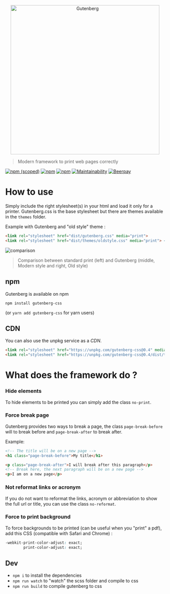 <p align="center">
	<img width="470" alt="Gutenberg" src="http://i.imgur.com/NlGJI3v.png">
</p>

> Modern framework to print web pages correctly

[![npm (scoped)](https://img.shields.io/npm/v/gutenberg-css.svg?style=flat-square)](https://www.npmjs.com/package/gutenberg-css)
[![npm](https://img.shields.io/npm/l/gutenberg-css.svg?style=flat-square)]()
[![npm](https://img.shields.io/npm/dm/gutenberg-css.svg?style=flat-square)]()
[![Maintainability](https://api.codeclimate.com/v1/badges/cd58cc2133d461631f7f/maintainability)](https://codeclimate.com/github/BafS/Gutenberg/maintainability)
[![Beerpay](https://beerpay.io/BafS/Gutenberg/badge.svg)](https://beerpay.io/BafS/Gutenberg)

# How to use

Simply include the right stylesheet(s) in your html and load it only for a printer.
Gutenberg.css is the base stylesheet but there are themes available in the `themes` folder.

Example with Gutenberg and "old style" theme :

```HTML
<link rel="stylesheet" href="dist/gutenberg.css" media="print">
<link rel="stylesheet" href="dist/themes/oldstyle.css" media="print"> <!-- optional -->
```

![comparison](https://i.imgur.com/tL5cHhn.png)

> Comparison between standard print (left) and Gutenberg (middle, Modern style and right, Old style)

## npm

Gutenberg is available on npm

```
npm install gutenberg-css
```

(or `yarn add gutenberg-css` for yarn users)

## CDN

You can also use the unpkg service as a *CDN*.

```HTML
<link rel="stylesheet" href="https://unpkg.com/gutenberg-css@0.4" media="print">
<link rel="stylesheet" href="https://unpkg.com/gutenberg-css@0.4/dist/themes/oldstyle.min.css" media="print">
```


# What does the framework do ?

### Hide elements

To hide elements to be printed you can simply add the class `no-print`.

### Force break page

Gutenberg provides two ways to break a page, the class `page-break-before` will to break before and `page-break-after` to break after.

Example:

```HTML
<!-- The title will be on a new page -->
<h1 class="page-break-before">My title</h1>

<p class="page-break-after">I will break after this paragraph</p>
<!-- Break here, the next paragraph will be on a new page -->
<p>I am on a new page</p>
```

### Not reformat links or acronym

If you do not want to reformat the links, acronym or abbreviation to show the full url or title, you
can use the class `no-reformat`.

### Force to print background

To force backgrounds to be printed (can be useful when you "print" a pdf), add this CSS (compatible with Safari and Chrome) :

```CSS
-webkit-print-color-adjust: exact;
        print-color-adjust: exact;
```

## Dev

 - `npm i` to install the dependencies
 - `npm run watch` to "watch" the scss folder and compile to css
 - `npm run build` to compile gutenberg to css
